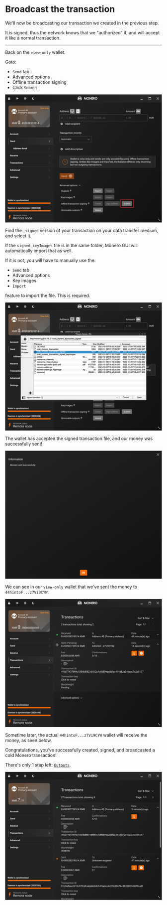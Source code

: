 # Broadcast the transaction
We'll now be broadcasting our transaction we created in the previous step.

It is signed, thus the network knows that we "authorized" it, and will accept it like a normal transaction.

---

Back on the `view-only` wallet.

Goto:
- `Send` tab
- Advanced options
- Offline transaction signing
- Click `Submit`

![image](../img/broadcast_the_transaction_1.jpg)

Find the `_signed` version of your transaction on your data transfer medium, and select it.

If the `signed_keyImages` file is in the same folder, Monero GUI will automatically import that as well.

If it is not, you will have to manually use the:
- `Send` tab
- Advanced options
- Key images
- `Import`

feature to import the file. This is required.

![image](../img/broadcast_the_transaction_2.jpg)

The wallet has accepted the signed transaction file, and our money was successfully sent!

![image](../img/broadcast_the_transaction_3.jpg)

We can see in our `view-only` wallet that we've sent the money to `44hintoF...z7Vi9CYW`.

![image](../img/broadcast_the_transaction_4.jpg)

Sometime later, the actual `44hintoF...z7Vi9CYW` wallet will receive the money, as seen below.

Congratulations, you've successfully created, signed, and broadcasted a cold Monero transaction!

There's only 1 step left: [`Outputs`](outputs.md).

![image](../img/broadcast_the_transaction_5.jpg)
